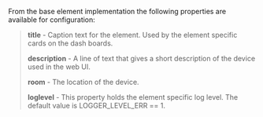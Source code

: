 
From the base element implementation the following properties are available for configuration:

> **title** - Caption text for the element. Used by the element specific cards on the dash boards.
>
> **description** - A line of text that gives a short description of the device used in the web UI.
>
> **room** - The location of the device.
>
> **loglevel** - This property holds the element specific log level. The default value is LOGGER_LEVEL_ERR == 1.
